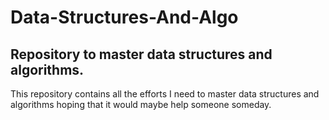 # Data-Structures-And-Algo
## Repository to master data structures and algorithms.
This repository contains all the efforts I need to master data structures and algorithms hoping that it would maybe help someone someday.
